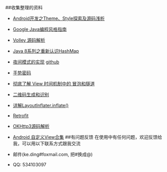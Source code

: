 ##收集整理的资料

* [Android开发之Theme、Style探索及源码浅析](http://blog.csdn.net/yanbober/article/details/51015630)
* [Google Java编程风格指南](http://www.hawstein.com/posts/google-java-style.html)
* [Volley 源码解析](http://blog.csdn.net/geolo/article/details/43966171)
* [Java 8系列之重新认识HashMap](http://tech.meituan.com/java-hashmap.html)
* [夜间模式的实现](http://www.jianshu.com/p/3b55e84742e5)  [github](https://github.com/hehonghui/Colorful)
* [手势密码](https://github.com/autume/GestureLock)
* [彻底了解 View 时间机制中的 冒泡和隧道](http://blog.csdn.net/github_26939093/article/details/51124443)
* [二维码生成和识别](https://github.com/bingoogolapple/BGAQRCode-Android)
* [详解LayoutInflater.inflate()](https://zhuanlan.zhihu.com/p/23334059)
* [Retrofit](http://www.jianshu.com/p/1ef0ba0bccc6)
* [OKHttp3源码解析](http://www.jianshu.com/p/dd412b8ba43f)
* [Android 自定义View合集](http://blog.csdn.net/u011507982/article/details/51199644)
##有问题反馈
在使用中有任何问题，欢迎反馈给我，可以用以下联系方式跟我交流

* 邮件(ke.ding#foxmail.com, 把#换成@)
* QQ: 534103097

